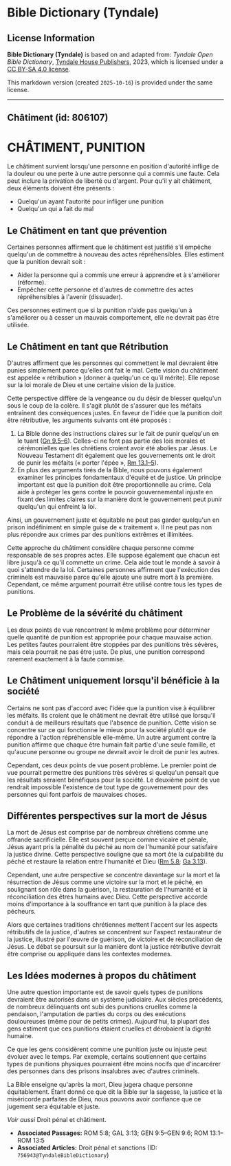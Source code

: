# Bible Dictionary (Tyndale)

## License Information

**Bible Dictionary (Tyndale)** is based on and adapted from: _Tyndale Open Bible Dictionary_, [Tyndale House Publishers](https://tyndaleopenresources.com/), 2023, which is licensed under a [CC BY-SA 4.0 license](https://creativecommons.org/licenses/by-sa/4.0/legalcode.en).

This markdown version (created `2025-10-16`) is provided under the same license.



--------------------------------

## Châtiment (id: 806107)

CHÂTIMENT, PUNITION
===================

Le châtiment survient lorsqu'une personne en position d'autorité inflige de la douleur ou une perte à une autre personne qui a commis une faute. Cela peut inclure la privation de liberté ou d'argent. Pour qu'il y ait châtiment, deux éléments doivent être présents :

* Quelqu'un ayant l'autorité pour infliger une punition
* Quelqu'un qui a fait du mal

Le Châtiment en tant que prévention
-----------------------------------

Certaines personnes affirment que le châtiment est justifié s'il empêche quelqu'un de commettre à nouveau des actes répréhensibles. Elles estiment que la punition devrait soit :

* Aider la personne qui a commis une erreur à apprendre et à s'améliorer (réforme).
* Empêcher cette personne et d'autres de commettre des actes répréhensibles à l'avenir (dissuader).

Ces personnes estiment que si la punition n'aide pas quelqu'un à s'améliorer ou à cesser un mauvais comportement, elle ne devrait pas être utilisée.

Le Châtiment en tant que Rétribution
------------------------------------

D'autres affirment que les personnes qui commettent le mal devraient être punies simplement parce qu'elles ont fait le mal. Cette vision du châtiment est appelée « rétribution » (donner à quelqu'un ce qu'il mérite). Elle repose sur la loi morale de Dieu et une certaine vision de la justice.

Cette perspective diffère de la vengeance ou du désir de blesser quelqu'un sous le coup de la colère. Il s'agit plutôt de s'assurer que les méfaits entraînent des conséquences justes. En faveur de l'idée que la punition doit être rétributive, les arguments suivants ont été proposés :

1. La Bible donne des instructions claires sur le fait de punir quelqu'un en le tuant ([Gn 9\.5–6](https://ref.ly/Gen9:5-Gen9:6)). Celles\-ci ne font pas partie des lois morales et cérémonielles que les chrétiens croient avoir été abolies par Jésus. Le Nouveau Testament dit également que les gouvernements ont le droit de punir les méfaits (« porter l'épée », [Rm 13\.1](https://ref.ly/Rom13:1-Rom13:5)[–](https://ref.ly/Gen9:5-Gen9:6)[5](https://ref.ly/Rom13:1-Rom13:5)).
2. En plus des arguments tirés de la Bible, nous pouvons également examiner les principes fondamentaux d'équité et de justice. Un principe important est que la punition doit être proportionnelle au crime. Cela aide à protéger les gens contre le pouvoir gouvernemental injuste en fixant des limites claires sur la manière dont le gouvernement peut punir quelqu'un qui enfreint la loi. 
  
Ainsi, un gouvernement juste et équitable ne peut pas garder quelqu'un en prison indéfiniment en simple guise de « traitement ». Il ne peut pas non plus répondre aux crimes par des punitions extrêmes et illimitées.

Cette approche du châtiment considère chaque personne comme responsable de ses propres actes. Elle suppose également que chacun est libre jusqu'à ce qu'il commette un crime. Cela aide tout le monde à savoir à quoi s'attendre de la loi. Certaines personnes affirment que l'exécution des criminels est mauvaise parce qu'elle ajoute une autre mort à la première. Cependant, ce même argument pourrait être utilisé contre tous les types de punitions.

Le Problème de la sévérité du châtiment
---------------------------------------

Les deux points de vue rencontrent le même problème pour déterminer quelle quantité de punition est appropriée pour chaque mauvaise action. Les petites fautes pourraient être stoppées par des punitions très sévères, mais cela pourrait ne pas être juste. De plus, une punition correspond rarement exactement à la faute commise.

Le Châtiment uniquement lorsqu'il bénéficie à la société
--------------------------------------------------------

Certains ne sont pas d'accord avec l'idée que la punition vise à équilibrer les méfaits. Ils croient que le châtiment ne devrait être utilisé que lorsqu'il conduit à de meilleurs résultats que l'absence de punition. Cette vision se concentre sur ce qui fonctionne le mieux pour la société plutôt que de répondre à l'action répréhensible elle\-même. Un autre argument contre la punition affirme que chaque être humain fait partie d'une seule famille, et qu'aucune personne ou groupe ne devrait avoir le droit de punir les autres.

Cependant, ces deux points de vue posent problème. Le premier point de vue pourrait permettre des punitions très sévères si quelqu'un pensait que les résultats seraient bénéfiques pour la société. Le deuxième point de vue rendrait impossible l'existence de tout type de gouvernement pour des personnes qui font parfois de mauvaises choses.

Différentes perspectives sur la mort de Jésus
---------------------------------------------

La mort de Jésus est comprise par de nombreux chrétiens comme une offrande sacrificielle. Elle est souvent perçue comme vicaire et pénale, Jésus ayant pris la pénalité du péché au nom de l'humanité pour satisfaire la justice divine. Cette perspective souligne que sa mort ôte la culpabilité du péché et restaure la relation entre l'humanité et Dieu ([Rm 5\.8](https://ref.ly/Rom5:8); [Ga 3\.13](https://ref.ly/Gal3:13)).

Cependant, une autre perspective se concentre davantage sur la mort et la résurrection de Jésus comme une victoire sur la mort et le péché, en soulignant son rôle dans la guérison, la restauration de l'humanité et la réconciliation des êtres humains avec Dieu. Cette perspective accorde moins d'importance à la souffrance en tant que punition à la place des pécheurs.

Alors que certaines traditions chrétiennes mettent l'accent sur les aspects rétributifs de la justice, d'autres se concentrent sur l'aspect restaurateur de la justice, illustré par l'œuvre de guérison, de victoire et de réconciliation de Jésus. Le débat se poursuit sur la manière dont la justice rétributive devrait être comprise ou appliquée dans les contextes modernes.

Les Idées modernes à propos du châtiment
----------------------------------------

Une autre question importante est de savoir quels types de punitions devraient être autorisés dans un système judiciaire. Aux siècles précédents, de nombreux délinquants ont subi des punitions cruelles comme la pendaison, l'amputation de parties du corps ou des exécutions douloureuses (même pour de petits crimes). Aujourd'hui, la plupart des gens estiment que ces punitions étaient cruelles et dérobaient la dignité humaine.

Ce que les gens considèrent comme une punition juste ou injuste peut évoluer avec le temps. Par exemple, certains soutiennent que certains types de punitions physiques pourraient être moins nocifs que d'incarcérer des personnes dans des prisons insalubres avec d'autres criminels.

La Bible enseigne qu'après la mort, Dieu jugera chaque personne équitablement. Étant donné ce que dit la Bible sur la sagesse, la justice et la miséricorde parfaites de Dieu, nous pouvons avoir confiance que ce jugement sera équitable et juste.

*Voir aussi* Droit pénal et châtiment.

* **Associated Passages:** ROM 5:8; GAL 3:13; GEN 9:5–GEN 9:6; ROM 13:1–ROM 13:5
* **Associated Articles:** Droit pénal et sanctions (ID: `756943@TyndaleBibleDictionary`)


